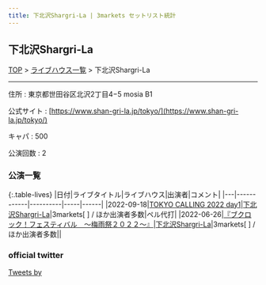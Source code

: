 ```yaml
---
title: 下北沢Shargri-La | 3markets セットリスト統計
---
```

## 下北沢Shargri-La

[TOP](/setlist/) > [ライブハウス一覧](livehouses.html) > 下北沢Shargri-La

___

住所
:    東京都世田谷区北沢2丁目4−5 mosia B1

公式サイト
:    [https://www.shan-gri-la.jp/tokyo/](https://www.shan-gri-la.jp/tokyo/)

キャパ
:    500

公演回数
: 2



### 公演一覧

{:.table-lives}
|日付|ライブタイトル|ライブハウス|出演者|コメント|
|---|------------|----------|-----|------|
|<span class="nowrap">2022-09-18</span>|[TOKYO CALLING 2022 day1](live034.html)|[下北沢Shargri-La](livehouse012.html)|3markets[ ] / ほか出演者多数|ペル代打|
|<span class="nowrap">2022-06-26</span>|[『ブクロック！フェスティバル　～梅雨祭２０２２～』](live022.html)|[下北沢Shargri-La](livehouse012.html)|3markets[ ] / ほか出演者多数||



### official twitter

<a class="twitter-timeline" href="https://twitter.com/?ref_src=twsrc%5Etfw">Tweets by </a> <script async src="https://platform.twitter.com/widgets.js" charset="utf-8"></script>